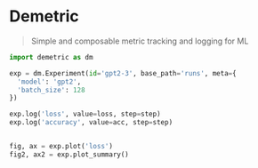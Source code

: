 # Demetric

> Simple and composable metric tracking and logging for ML

```python
import demetric as dm

exp = dm.Experiment(id='gpt2-3', base_path='runs', meta={
  'model': 'gpt2',
  'batch_size': 128
})

exp.log('loss', value=loss, step=step)
exp.log('accuracy', value=acc, step=step)


fig, ax = exp.plot('loss')
fig2, ax2 = exp.plot_summary()
```